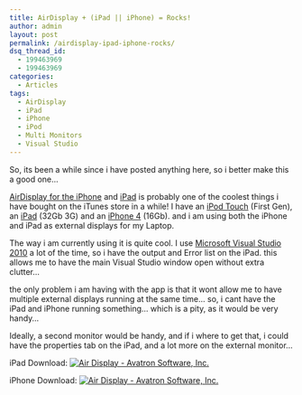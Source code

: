 ```yaml
---
title: AirDisplay + (iPad || iPhone) = Rocks!
author: admin
layout: post
permalink: /airdisplay-ipad-iphone-rocks/
dsq_thread_id:
  - 199463969
  - 199463969
categories:
  - Articles
tags:
  - AirDisplay
  - iPad
  - iPhone
  - iPod
  - Multi Monitors
  - Visual Studio
---
```

So, its been a while since i have posted anything here, so i better make this a good one&#8230;

[AirDisplay for the iPhone][1] and [iPad][1] is probably one of the coolest things i have bought on the iTunes store in a while! I have an [iPod Touch][2] (First Gen), an [iPad][3] (32Gb 3G) and an [iPhone 4][4] (16Gb). and i am using both the iPhone and iPad as external displays for my Laptop.

The way i am currently using it is quite cool. I use [Microsoft Visual Studio 2010][5] a lot of the time, so i have the output and Error list on the iPad. this allows me to have the main Visual Studio window open without extra clutter&#8230;

the only problem i am having with the app is that it wont allow me to have multiple external displays running at the same time&#8230; so, i cant have the iPad and iPhone running something&#8230; which is a pity, as it would be very handy&#8230;

Ideally, a second monitor would be handy, and if i where to get that, i could have the properties tab on the iPad, and a lot more on the external monitor&#8230;

iPad Download: <a href="http://target.georiot.com/Proxy.ashx?grid=621&#038;p=24367&a=1903226&url=http%3A%2F%2Fitunes.apple.com%2Fie%2Fapp%2Fair-display%2Fid368158927%3Fmt%3D8%26uo%3D4%26partnerId%3D2003" target="itunes_store"><img style="border: 0;" src="http://ax.phobos.apple.com.edgesuite.net/images/web/linkmaker/badge_appstore-lrg.gif" alt="Air Display - Avatron Software, Inc." /></a>

iPhone Download: <a href="http://target.georiot.com/Proxy.ashx?grid=621&#038;p=24367&a=1903226&url=http%3A%2F%2Fitunes.apple.com%2Fie%2Fapp%2Fair-display%2Fid368158927%3Fmt%3D8%26uo%3D4%26partnerId%3D2003" target="itunes_store"><img style="border: 0;" src="http://ax.phobos.apple.com.edgesuite.net/images/web/linkmaker/badge_appstore-lrg.gif" alt="Air Display - Avatron Software, Inc." /></a>

 [1]: http://target.georiot.com/Proxy.ashx?grid=621&p=24367&a=1903226&url=http%3A%2F%2Fitunes.apple.com%2Fie%2Fapp%2Fair-display%2Fid368158927%3Fmt%3D8%26uo%3D4%26partnerId%3D2003
 [2]: http://target.georiot.com/Proxy.ashx?grid=621&p=27340&a=1903226&g=17982074&url=http://store.apple.com/ie/go/ipodtouch
 [3]: http://target.georiot.com/Proxy.ashx?grid=621&p=27340&a=1903226&g=17982074&url=http://store.apple.com/ie/go/ipad
 [4]: http://target.georiot.com/Proxy.ashx?grid=621&p=27340&a=1903226&g=17982074&url=http://store.apple.com/ie/go/iphone3g
 [5]: http://www.amazon.co.uk/gp/product/B0038KTO8S?ie=UTF8&tag=tiescomclo-21&linkCode=as2&camp=1634&creative=6738&creativeASIN=B0038KTO8S